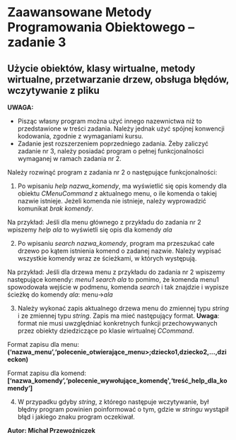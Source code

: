 # Zaawansowane Metody Programowania Obiektowego – zadanie 3
## Użycie obiektów, klasy wirtualne, metody wirtualne, przetwarzanie drzew, obsługa błędów, wczytywanie z pliku

**UWAGA:**
+ Pisząc własny program można użyć innego nazewnictwa niż to przedstawione w treści zadania. Należy jednak użyć spójnej konwencji kodowania, zgodnie z wymaganiami kursu.
+ Zadanie jest rozszerzeniem poprzedniego zadania. Żeby zaliczyć zadanie nr 3, należy posiadać program o pełnej funkcjonalności wymaganej w ramach zadania nr 2.

Należy rozwinąć program z zadania nr 2 o następujące funkcjonalności:
1. Po wpisaniu *help nazwa_komendy*, ma wyświetlić się opis komendy dla obiektu *CMenuCommand* z aktualnego menu, o ile komenda o takiej nazwie istnieje. Jeżeli komenda nie istnieje, należy wyprowadzić komunikat *brak komendy*.

Na przykład:
Jeśli dla menu głównego z przykładu do zadania nr 2 wpiszemy *help ala* to wyświetli się opis dla komendy *ala*

2. Po wpisaniu *search nazwa_komendy*, program ma przeszukać całe drzewo po kątem istnienia komend o zadanej nazwie. Należy wypisać wszystkie komendy wraz ze ścieżkami, w których występują.

Na przykład:
Jeśli dla drzewa menu z przykładu do zadania nr 2 wpiszemy następujące komendy:
*menu1*
*search ala*
to pomimo, że komenda menu1 spowodowała wejście w podmenu, komenda *search* i tak znajdzie i wypisze ścieżkę do komendy *ala*:
menu->*ala*

3. Należy wykonać zapis aktualnego drzewa menu do zmiennej typu *string* i ze zmiennej typu *string*. Zapis ma mieć następujący format. **Uwaga**: format nie musi uwzględniać konkretnych funkcji przechowywanych przez obiekty dziedziczące po klasie wirtualnej *CCommand*.

Format zapisu dla menu:
**(‘nazwa_menu’,‘polecenie_otwierające_menu>;dziecko1,dziecko2,...,dzieckon)**

Format zapisu dla komend:
**[‘nazwa_komendy’,‘polecenie_wywołujące_komendę',‘treść_help_dla_komendy’]**

4. W przypadku gdyby *string*, z którego następuje wczytywanie, był błędny program powinien poinformować o tym, gdzie w *stringu* wystąpił błąd i jakiego znaku program oczekiwał.


**Autor: Michał Przewoźniczek**